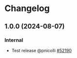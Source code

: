 # Changelog

<!-- You should *NOT* be adding new change log entries to this file.
     You should create a file in the news directory instead.
     For helpful instructions, please see:
     https://6.docs.plone.org/volto/developer-guidelines/contributing.html#create-a-pull-request
-->

<!-- towncrier release notes start -->

## 1.0.0 (2024-08-07)

### Internal

- Test release @pnicolli [#52190](https://redturtle.tpondemand.com/entity/52190)
